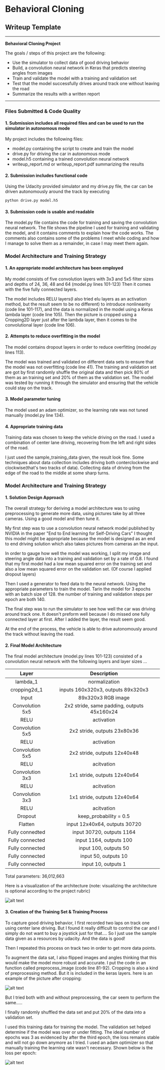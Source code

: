 # **Behavioral Cloning** 

## Writeup Template


---

**Behavioral Cloning Project**

The goals / steps of this project are the following:
* Use the simulator to collect data of good driving behavior
* Build, a convolution neural network in Keras that predicts steering angles from images
* Train and validate the model with a training and validation set
* Test that the model successfully drives around track one without leaving the road
* Summarize the results with a written report

[//]: # (Image References)

[image1]: ./examples/model_architecture.JPG "Model Visualization"
[image2]: ./examples/cropping.JPG "Grayscaling"
[image3]: ./examples/model_loss.png "Recovery Image"





---
### Files Submitted & Code Quality

#### 1. Submission includes all required files and can be used to run the simulator in autonomous mode

My project includes the following files:
* model.py containing the script to create and train the model
* drive.py for driving the car in autonomous mode
* model.h5 containing a trained convolution neural network 
* writeup_report.md or writeup_report.pdf summarizing the results

#### 2. Submission includes functional code
Using the Udacity provided simulator and my drive.py file, the car can be driven autonomously around the track by executing 
```sh
python drive.py model.h5
```

#### 3. Submission code is usable and readable

The model.py file contains the code for training and saving the convolution neural network. The file shows the pipeline I used for training and validating the model, and it contains comments to explain how the code works. The comments also contains some of the problems I meet while coding and how I manage to solve them as a remainder, in case I may meet them again.

### Model Architecture and Training Strategy

#### 1. An appropriate model architecture has been employed

My model consists of five convolution layers with 3x3 and 5x5 filter sizes and depths of 24, 36, 48 and 64 (model.py lines 101-123)
Then it comes with the five fully connected layers.

The model includes RELU layers(I also tried elu layers as an activation method, but the result seem to be no different) to introduce nonlinearity (code line 101-117), and the data is normalized in the model using a Keras lambda layer (code line 105). Then the picture is cropped using a Cropping2D layer just after the lambda layer, then it comes to the convolutional layer (code line 106).

#### 2. Attempts to reduce overfitting in the model

The model contains dropout layers in order to reduce overfitting (model.py lines 113). 

The model was trained and validated on different data sets to ensure that the model was not overfitting (code line 41). The training and validation set are got by first randomly shuffle the original data and then pick 80% of them as an training set and 20% of them as the validation set. The model was tested by running it through the simulator and ensuring that the vehicle could stay on the track.

#### 3. Model parameter tuning

The model used an adam optimizer, so the learning rate was not tuned manually (model.py line 134).

#### 4. Appropriate training data

Training data was chosen to keep the vehicle driving on the road. I used a combination of center lane driving, recovering from the left and right sides of the road.

I just used the sample_training_data given, the result look fine.
Some techniques about data collection includes driving both conterclockwise and clockwise(that's two tracks of data). Collecting data of driving from the edge of the road to the middle at some sharp turns.

### Model Architecture and Training Strategy

#### 1. Solution Design Approach

The overall strategy for deriving a model architecture was to using preprocessing to generate more data, using pictures take by all three cameras. Using a good model and then tune it.

My first step was to use a convolution neural network model published by NVIDIA in the paper "End to End learning for Self-Driving Cars" I thought this model might be appropriate because the model is designed as an end to end driving solution which also takes pictures from cameras an the input.

In order to gauge how well the model was working, I split my image and steering angle data into a training and validation set by a rate of 0.8. I found that my first model had a low mean squared error on the training set and also a low mean squared error on the validation set. (Of course I applied dropout layers)

Then I used a generator to feed data to the neural network. Using the appropriate parameters to train the model. Tarin the model for 3 epochs with an batch size of 128. the number of training and validation steps per epoch are both 140.

The final step was to run the simulator to see how well the car was driving around track one. It doesn't preform well because I do missed one fully connected layer at first. After I added the layer, the result seem good.

At the end of the process, the vehicle is able to drive autonomously around the track without leaving the road.

#### 2. Final Model Architecture

The final model architecture (model.py lines 101-123) consisted of a convolution neural network with the following layers and layer sizes ...

| Layer             		|     Description	        	            				| 
|:---------------------:|:---------------------------------------------:| 
| lambda_1		        	| normalization  					                			|
| cropping2d_1        	| inputs 160x320x3, outputs 89x320x3       			|
| Input         		    | 89x320x3 RGB image   			    		        		| 
| Convolution 5x5     	| 2x2 stride, same padding, outputs 45x160x24	  |
| RELU				        	| activation    					                			|
| Convolution	5x5      	| 2x2 stride,  outputs 23x80x36         				|
| RELU				        	| activation    					                			|
| Convolution 5x5	      | 2x2 stride,  outputs 12x40x48 		        		|
| RELU          	      | acitvation                     		        		|
| Convolution 3x3       | 1x1 stride,  outputs 12x40x64  		        		|
| RELU          	      | acitvation                     		        		|
| Convolution 3x3       | 1x1 stride,  outputs 12x40x64  		        		|
| RELU          	      | acitvation                     		        		|
| Dropout			        	| keep_probability = 0.5                  			|
| Flatten       	      | input 12x40x64, outputs 30720  	         			|
| Fully connedted	      | input 30720,    outputs 1164   		        		|
| Fully connected		    | input 1164,     outputs 100 		          		|
| Fully connected		    | input 100,      outputs 50  		          		|
| Fully connected		    | input 50,       outputs 10  		          		|
| Fully connected		    | input 10,       outputs 1   		          		|
Total parameters: 36,012,663


Here is a visualization of the architecture (note: visualizing the architecture is optional according to the project rubric)

![alt text][image1]

#### 3. Creation of the Training Set & Training Process

To capture good driving behavior, I first recorded two laps on track one using center lane driving.
But I found it really difficult to control the car and I simply do not want to buy a joystick just for that....
So I just use the sample data given as a resources by udacity. And the data is good!

Then I repeated this process on track two in order to get more data points.

To augment the data sat, I also flipped images and angles thinking that this would make the model more robust and accurate.
I put the code in an function called preprocess_image (code line 81-92).
Cropping is also a kind of preprocessing method. But it is included in the keras layers.
here is an example of the picture after cropping:

![alt text][image2]

But I tried both with and without preprocessing, the car seem to perform the same.....

I finally randomly shuffled the data set and put 20% of the data into a validation set. 

I used this training data for training the model. The validation set helped determine if the model was over or under fitting. The ideal number of epochs was 3 as evidenced by after the third epoch, the loss remains stable and will not go down anymore as I tried. I used an adam optimizer so that manually training the learning rate wasn't necessary.
Shown below is the loss per epoch:

![alt text][image3]
